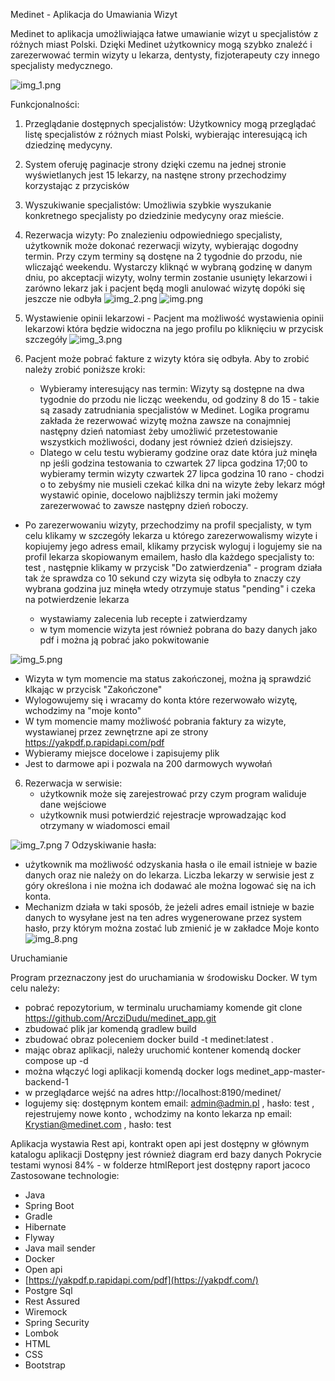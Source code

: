 Medinet - Aplikacja do Umawiania Wizyt

Medinet to aplikacja umożliwiająca łatwe umawianie wizyt u specjalistów z różnych miast Polski. Dzięki Medinet użytkownicy mogą szybko znaleźć i zarezerwować termin wizyty u lekarza, dentysty, fizjoterapeuty czy innego specjalisty medycznego.

![img_1.png](readmeImages/img_1.png)

Funkcjonalności:

1. Przeglądanie dostępnych specjalistów: Użytkownicy mogą przeglądać listę specjalistów z różnych miast Polski, wybierając interesującą ich dziedzinę medycyny.
2. System oferuję paginacje strony dzięki czemu na jednej stronie wyświetlanych jest 15 lekarzy, na nastęne strony przechodzimy korzystając z przycisków
3. Wyszukiwanie specjalistów: Umożliwia szybkie wyszukanie konkretnego specjalisty po dziedzinie medycyny oraz mieście.
4. Rezerwacja wizyty: Po znalezieniu odpowiedniego specjalisty, użytkownik może dokonać rezerwacji wizyty, wybierając dogodny termin.
   Przy czym terminy są dostęne na 2 tygodnie do przodu, nie wliczająć weekendu. Wystarczy kliknąć w wybraną godzinę w danym dniu, po akceptacji wizyty, wolny termin zostanie usunięty lekarzowi i zarówno lekarz jak i pacjent będą mogli anulować wizytę dopóki się jeszcze nie odbyła
![img_2.png](readmeImages/img_2.png)
![img.png](readmeImages/img.png)
5. Wystawienie opinii lekarzowi - Pacjent ma możliwość wystawienia opinii lekarzowi która będzie widoczna na jego profilu po kliknięciu w przycisk szczegóły
![img_3.png](readmeImages/img_3.png) 
 
6. Pacjent może pobrać fakture z wizyty która się odbyła. Aby to zrobić należy zrobić poniższe kroki:
   - Wybieramy interesujący nas termin: Wizyty są dostępne na dwa tygodnie do przodu nie licząc weekendu, od godziny 8 do 15 - takie są zasady zatrudniania specjalistów w Medinet. Logika programu zakłada że rezerwować wizytę można zawsze na conajmniej następny dzień natomiast żeby umożliwić przetestowanie wszystkich możliwości, dodany jest również dzień dzisiejszy.
   - Dlatego w celu testu wybieramy godzine oraz date która już minęła np jeśli godzina testowania to czwartek 27 lipca godzina 17;00 to wybieramy termin wizyty czwartek 27 lipca godzina 10 rano - chodzi o to zebyśmy nie musieli czekać kilka dni na wizyte żeby lekarz mógł wystawić opinie, docelowo najbliższy termin jaki możemy zarezerwować to zawsze następny dzień roboczy. 
 - Po zarezerwowaniu wizyty, przechodzimy na profil specjalisty, w tym celu klikamy w szczegóły lekarza u którego zarezerwowalismy wizyte i kopiujemy jego adress email, klikamy przycisk wyloguj i logujemy sie na profil lekarza skopiowanym emailem, hasło dla każdego specjalisty to: test
   , następnie klikamy w przycisk "Do zatwierdzenia" - program działa tak że sprawdza co 10 sekund czy wizyta się odbyła to znaczy czy wybrana godzina juz minęła wtedy otrzymuje status "pending" i czeka na potwierdzenie lekarza

   - wystawiamy zalecenia lub recepte i zatwierdzamy
   - w tym momencie wizyta jest również pobrana do bazy danych jako pdf i można ją pobrać jako pokwitowanie
   
  ![img_5.png](readmeImages/img_5.png)
     
- Wizyta w tym momencie ma status zakończonej, można ją sprawdzić klkając w przycisk "Zakończone"
- Wylogowujemy się i wracamy do konta które rezerwowało wizytę, wchodzimy na "moje konto"
- W tym momencie mamy możliwość pobrania faktury za wizyte, wystawianej przez zewnętrzne api ze strony https://yakpdf.p.rapidapi.com/pdf
- Wybieramy miejsce docelowe i zapisujemy plik
- Jest to darmowe api i pozwala na  200 darmowych wywołań

6. Rezerwacja w serwisie:
   - użytkownik może się zarejestrować przy czym program waliduje dane wejściowe
   - użytkownik musi potwierdzić rejestracje wprowadzając kod otrzymany w wiadomosci email
     
![img_7.png](readmeImages/img_7.png)
7 Odzyskiwanie hasła:
  - użytkownik ma  możliwość odzyskania hasła o ile email istnieje w bazie danych oraz nie należy on do lekarza. Liczba lekarzy w serwisie jest z góry określona i nie można ich dodawać ale można logować się na ich konta.
  - Mechanizm działa w taki sposób, że jeżeli adres email istnieje w bazie danych to wysyłane jest na ten adres wygenerowane przez system hasło, przy którym można zostać lub zmienić je w zakładce Moje konto
![img_8.png](readmeImages/img_8.png)

Uruchamianie

Program przeznaczony jest do uruchamiania w środowisku Docker.
W tym celu należy:
- pobrać repozytorium, w terminalu uruchamiamy komende git clone https://github.com/ArcziDudu/medinet_app.git
- zbudować plik jar komendą gradlew build
- zbudować obraz poleceniem docker build -t medinet:latest .
- mając obraz aplikacji, należy uruchomić kontener komendą docker compose up -d
- można włączyć logi aplikacji komendą docker logs medinet_app-master-backend-1
- w przeglądarce wejść na adres http://localhost:8190/medinet/
- logujemy się:
dostępnym kontem email: admin@admin.pl , hasło: test
, rejestrujemy nowe konto
, wchodzimy na konto lekarza np email: Krystian@medinet.com , hasło: test

Aplikacja wystawia Rest api, kontrakt open api jest dostępny w głównym katalogu aplikacji
Dostępny jest również diagram erd bazy danych
Pokrycie testami wynosi 84% - w folderze htmlReport jest dostępny raport jacoco
Zastosowane technologie:
- Java
- Spring Boot
- Gradle
- Hibernate
- Flyway
- Java mail sender
- Docker
- Open api
- [https://yakpdf.p.rapidapi.com/pdf](https://yakpdf.com/)
- Postgre Sql
- Rest Assured
- Wiremock
- Spring Security
- Lombok
- HTML
- CSS
- Bootstrap

